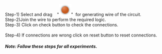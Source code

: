 Step-1) Select and drag &nbsp;&nbsp; "<img src="images/gate/littledot.png" id="Supply"  width="40" height="40">"&nbsp;&nbsp;for generating wire of the circuit.<br>
Step-2)Join the wire to perform the required logic.<br>
Step-3) Click on check button to check the connections.</b><br/><br/>
Step-4) If connections are wrong click on reset button to reset connections.</b><br/>
                   
<h5>Note: Follow these steps for all experiments.</h5> <br>

